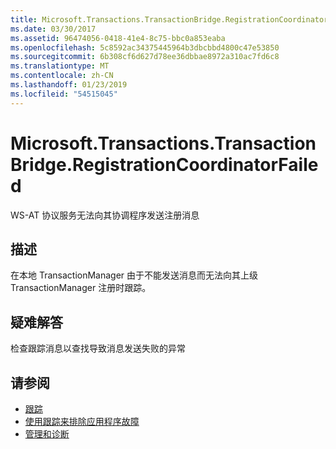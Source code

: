 ```yaml
---
title: Microsoft.Transactions.TransactionBridge.RegistrationCoordinatorFailed
ms.date: 03/30/2017
ms.assetid: 96474056-0418-41e4-8c75-bbc0a853eaba
ms.openlocfilehash: 5c8592ac34375445964b3dbcbbd4800c47e53850
ms.sourcegitcommit: 6b308cf6d627d78ee36dbbae8972a310ac7fd6c8
ms.translationtype: MT
ms.contentlocale: zh-CN
ms.lasthandoff: 01/23/2019
ms.locfileid: "54515045"
---
```

# <a name="microsofttransactionstransactionbridgeregistrationcoordinatorfailed"></a>Microsoft.Transactions.TransactionBridge.RegistrationCoordinatorFailed
WS-AT 协议服务无法向其协调程序发送注册消息  
  
## <a name="description"></a>描述  
 在本地 TransactionManager 由于不能发送消息而无法向其上级 TransactionManager 注册时跟踪。  
  
## <a name="troubleshooting"></a>疑难解答  
 检查跟踪消息以查找导致消息发送失败的异常  
  
## <a name="see-also"></a>请参阅
- [跟踪](../../../../../docs/framework/wcf/diagnostics/tracing/index.md)
- [使用跟踪来排除应用程序故障](../../../../../docs/framework/wcf/diagnostics/tracing/using-tracing-to-troubleshoot-your-application.md)
- [管理和诊断](../../../../../docs/framework/wcf/diagnostics/index.md)
